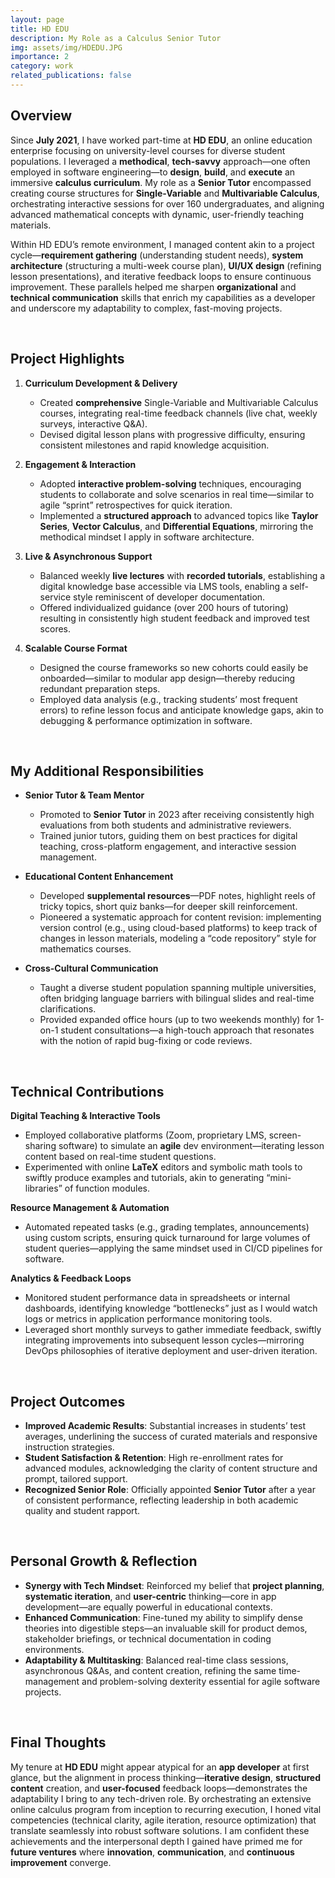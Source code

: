 ```yaml
---
layout: page
title: HD EDU
description: My Role as a Calculus Senior Tutor
img: assets/img/HDEDU.JPG
importance: 2
category: work
related_publications: false
---
```


## Overview

Since **July 2021**, I have worked part-time at **HD EDU**, an online education enterprise focusing on university-level courses for diverse student populations. I leveraged a **methodical**, **tech-savvy** approach—one often employed in software engineering—to **design**, **build**, and **execute** an immersive **calculus curriculum**. My role as a **Senior Tutor** encompassed creating course structures for **Single-Variable** and **Multivariable Calculus**, orchestrating interactive sessions for over 160 undergraduates, and aligning advanced mathematical concepts with dynamic, user-friendly teaching materials.

Within HD EDU’s remote environment, I managed content akin to a project cycle—**requirement gathering** (understanding student needs), **system architecture** (structuring a multi-week course plan), **UI/UX design** (refining lesson presentations), and iterative feedback loops to ensure continuous improvement. These parallels helped me sharpen **organizational** and **technical communication** skills that enrich my capabilities as a developer and underscore my adaptability to complex, fast-moving projects.

<br>

## Project Highlights

1. **Curriculum Development & Delivery**

   - Created **comprehensive** Single-Variable and Multivariable Calculus courses, integrating real-time feedback channels (live chat, weekly surveys, interactive Q&A).
   - Devised digital lesson plans with progressive difficulty, ensuring consistent milestones and rapid knowledge acquisition.

2. **Engagement & Interaction**

   - Adopted **interactive problem-solving** techniques, encouraging students to collaborate and solve scenarios in real time—similar to agile “sprint” retrospectives for quick iteration.
   - Implemented a **structured approach** to advanced topics like **Taylor Series**, **Vector Calculus**, and **Differential Equations**, mirroring the methodical mindset I apply in software architecture.

3. **Live & Asynchronous Support**

   - Balanced weekly **live lectures** with **recorded tutorials**, establishing a digital knowledge base accessible via LMS tools, enabling a self-service style reminiscent of developer documentation.
   - Offered individualized guidance (over 200 hours of tutoring) resulting in consistently high student feedback and improved test scores.

4. **Scalable Course Format**
   - Designed the course frameworks so new cohorts could easily be onboarded—similar to modular app design—thereby reducing redundant preparation steps.
   - Employed data analysis (e.g., tracking students’ most frequent errors) to refine lesson focus and anticipate knowledge gaps, akin to debugging & performance optimization in software.

<br>

## My Additional Responsibilities

- **Senior Tutor & Team Mentor**

  - Promoted to **Senior Tutor** in 2023 after receiving consistently high evaluations from both students and administrative reviewers.
  - Trained junior tutors, guiding them on best practices for digital teaching, cross-platform engagement, and interactive session management.

- **Educational Content Enhancement**

  - Developed **supplemental resources**—PDF notes, highlight reels of tricky topics, short quiz banks—for deeper skill reinforcement.
  - Pioneered a systematic approach for content revision: implementing version control (e.g., using cloud-based platforms) to keep track of changes in lesson materials, modeling a “code repository” style for mathematics courses.

- **Cross-Cultural Communication**
  - Taught a diverse student population spanning multiple universities, often bridging language barriers with bilingual slides and real-time clarifications.
  - Provided expanded office hours (up to two weekends monthly) for 1-on-1 student consultations—a high-touch approach that resonates with the notion of rapid bug-fixing or code reviews.

<br>

## Technical Contributions

**Digital Teaching & Interactive Tools**

- Employed collaborative platforms (Zoom, proprietary LMS, screen-sharing software) to simulate an **agile** dev environment—iterating lesson content based on real-time student questions.
- Experimented with online **LaTeX** editors and symbolic math tools to swiftly produce examples and tutorials, akin to generating “mini-libraries” of function modules.

**Resource Management & Automation**

- Automated repeated tasks (e.g., grading templates, announcements) using custom scripts, ensuring quick turnaround for large volumes of student queries—applying the same mindset used in CI/CD pipelines for software.

**Analytics & Feedback Loops**

- Monitored student performance data in spreadsheets or internal dashboards, identifying knowledge “bottlenecks” just as I would watch logs or metrics in application performance monitoring tools.
- Leveraged short monthly surveys to gather immediate feedback, swiftly integrating improvements into subsequent lesson cycles—mirroring DevOps philosophies of iterative deployment and user-driven iteration.

<br>

## Project Outcomes

- **Improved Academic Results**: Substantial increases in students’ test averages, underlining the success of curated materials and responsive instruction strategies.
- **Student Satisfaction & Retention**: High re-enrollment rates for advanced modules, acknowledging the clarity of content structure and prompt, tailored support.
- **Recognized Senior Role**: Officially appointed **Senior Tutor** after a year of consistent performance, reflecting leadership in both academic quality and student rapport.

<br>

## Personal Growth & Reflection

- **Synergy with Tech Mindset**: Reinforced my belief that **project planning**, **systematic iteration**, and **user-centric** thinking—core in app development—are equally powerful in educational contexts.
- **Enhanced Communication**: Fine-tuned my ability to simplify dense theories into digestible steps—an invaluable skill for product demos, stakeholder briefings, or technical documentation in coding environments.
- **Adaptability & Multitasking**: Balanced real-time class sessions, asynchronous Q&As, and content creation, refining the same time-management and problem-solving dexterity essential for agile software projects.

<br>

## Final Thoughts

My tenure at **HD EDU** might appear atypical for an **app developer** at first glance, but the alignment in process thinking—**iterative design**, **structured content** creation, and **user-focused** feedback loops—demonstrates the adaptability I bring to any tech-driven role. By orchestrating an extensive online calculus program from inception to recurring execution, I honed vital competencies (technical clarity, agile iteration, resource optimization) that translate seamlessly into robust software solutions. I am confident these achievements and the interpersonal depth I gained have primed me for **future ventures** where **innovation**, **communication**, and **continuous improvement** converge.
